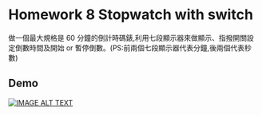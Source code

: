 # Homework 8 Stopwatch with switch

做一個最大規格是 60 分鐘的倒計時碼錶,利用七段顯示器來做顯示、指撥開關設定倒數時間及開始 or 暫停倒數。(PS:前兩個七段顯示器代表分鐘,後兩個代表秒數)
## Demo 

[![IMAGE ALT TEXT](https://img.youtube.com/vi/yq7cDcAm0jM/hqdefault.jpg)](https://www.youtube.com/watch?v=yq7cDcAm0jM)
